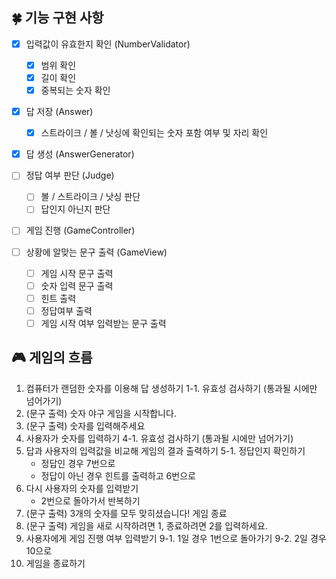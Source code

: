 ## 🍀 기능 구현 사항

- [x] 입력값이 유효한지 확인 (NumberValidator)
    - [x] 범위 확인
    - [x] 길이 확인
    - [x] 중복되는 숫자 확인

- [x] 답 저장 (Answer)
  - [x] 스트라이크 / 볼 / 낫싱에 확인되는 숫자 포함 여부 및 자리 확인

- [x] 답 생성 (AnswerGenerator)

- [ ] 정답 여부 판단 (Judge)
  - [ ] 볼 / 스트라이크 / 낫싱 판단
  - [ ] 답인지 아닌지 판단

- [ ] 게임 진행 (GameController)

- [ ] 상황에 알맞는 문구 출력 (GameView)
  - [ ] 게임 시작 문구 출력
  - [ ] 숫자 입력 문구 출력
  - [ ] 힌트 출력
  - [ ] 정답여부 출력
  - [ ] 게임 시작 여부 입력받는 문구 출력

## 🎮 게임의 흐름
1. 컴퓨터가 랜덤한 숫자를 이용해 답 생성하기
   1-1. 유효성 검사하기 (통과될 시에만 넘어가기)
2. (문구 출력) 숫자 야구 게임을 시작합니다.
3. (문구 출력) 숫자를 입력해주세요
4. 사용자가 숫자를 입력하기
   4-1. 유효성 검사하기 (통과될 시에만 넘어가기)
5. 답과 사용자의 입력값을 비교해 게임의 결과 출력하기
   5-1. 정답인지 확인하기  
   - 정답인 경우 7번으로
   - 정답이 아닌 경우 힌트를 출력하고 6번으로
6. 다시 사용자의 숫자를 입력받기 
   - 2번으로 돌아가서 반복하기
7. (문구 출력) 3개의 숫자를 모두 맞히셨습니다! 게임 종료
8. (문구 출력) 게임을 새로 시작하려면 1, 종료하려면 2를 입력하세요.
9. 사용자에게 게임 진행 여부 입력받기
   9-1. 1일 경우 1번으로 돌아가기
   9-2. 2일 경우 10으로
10. 게임을 종료하기